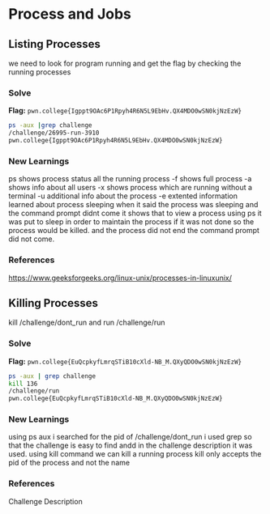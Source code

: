 # Process and Jobs

## Listing Processes
we need to look for program running and get the flag by checking the running processes

### Solve
**Flag:** `pwn.college{Igppt9OAc6P1Rpyh4R6N5L9EbHv.QX4MDO0wSN0kjNzEzW}`

```bash
ps -aux |grep challenge
/challenge/26995-run-3910
pwn.college{Igppt9OAc6P1Rpyh4R6N5L9EbHv.QX4MDO0wSN0kjNzEzW}
```

### New Learnings
ps shows process status all the running process 
-f shows full process
-a shows info about all users
-x shows process which are running without a terminal
-u additional info about the process
-e extented information
learned about process sleeping when it said the process was sleeping and the command prompt didnt come it shows that to view a process using ps it was put to sleep in order to maintain the process if it was not done so the process would be killed. and the process did not end the command prompt did not come.

### References 
https://www.geeksforgeeks.org/linux-unix/processes-in-linuxunix/



## Killing Processes
kill /challenge/dont_run and run /challenge/run

### Solve
**Flag:** `pwn.college{EuQcpkyfLmrqSTiB10cXld-NB_M.QXyQDO0wSN0kjNzEzW}`

```bash
ps -aux | grep challenge
kill 136
/challenge/run
pwn.college{EuQcpkyfLmrqSTiB10cXld-NB_M.QXyQDO0wSN0kjNzEzW}
```

### New Learnings
using ps aux i searched for the pid of /challenge/dont_run i used grep so that the challenge is easy to find andd in the challenge description it was used. 
using kill command we can kill a running process
kill only accepts the pid of the process and not the name

### References 
Challenge Description
